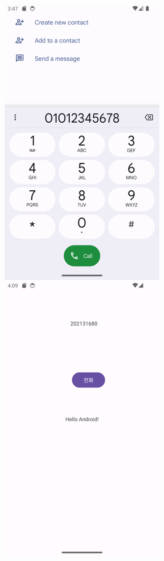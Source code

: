 <img src="Screenshot_20240311_124725.png" ></img>
<img src="Screenshot_20240311_131000.png" ></img>
